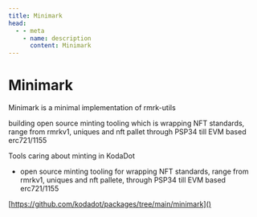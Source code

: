 ```yaml
---
title: Minimark
head:
  - - meta
    - name: description
      content: Minimark
---
```


# Minimark

Minimark is a minimal implementation of rmrk-utils

building open source minting tooling which is wrapping NFT standards, range from rmrkv1, uniques and nft pallet through PSP34 till EVM based erc721/1155


Tools caring about minting in KodaDot

 - open source minting tooling for wrapping NFT standards, range from rmrkv1, uniques and nft pallete, through PSP34 till EVM based erc721/1155

[https://github.com/kodadot/packages/tree/main/minimark]()